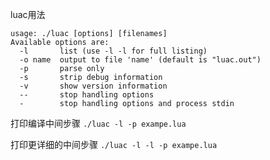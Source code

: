 

luac用法

    usage: ./luac [options] [filenames]
    Available options are:
      -l       list (use -l -l for full listing)
      -o name  output to file 'name' (default is "luac.out")
      -p       parse only
      -s       strip debug information
      -v       show version information
      --       stop handling options
      -        stop handling options and process stdin

打印编译中间步骤
`./luac -l -p exampe.lua`

打印更详细的中间步骤
`./luac -l -l -p exampe.lua`